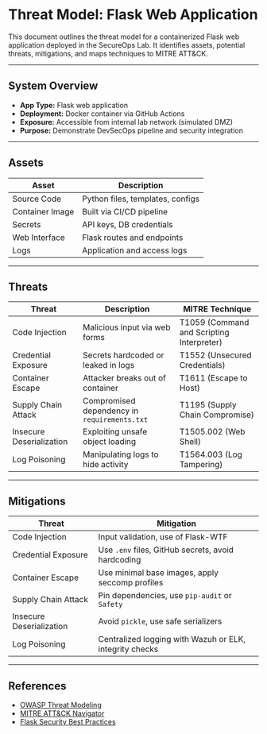 # Threat Model: Flask Web Application

This document outlines the threat model for a containerized Flask web application deployed in the SecureOps Lab. It identifies assets, potential threats, mitigations, and maps techniques to MITRE ATT&CK.

---

## System Overview

- **App Type:** Flask web application
- **Deployment:** Docker container via GitHub Actions
- **Exposure:** Accessible from internal lab network (simulated DMZ)
- **Purpose:** Demonstrate DevSecOps pipeline and security integration

---

## Assets

| Asset | Description |
|-------|-------------|
| Source Code | Python files, templates, configs |
| Container Image | Built via CI/CD pipeline |
| Secrets | API keys, DB credentials |
| Web Interface | Flask routes and endpoints |
| Logs | Application and access logs |

---

## Threats

| Threat | Description | MITRE Technique |
|--------|-------------|------------------|
| Code Injection | Malicious input via web forms | T1059 (Command and Scripting Interpreter) |
| Credential Exposure | Secrets hardcoded or leaked in logs | T1552 (Unsecured Credentials) |
| Container Escape | Attacker breaks out of container | T1611 (Escape to Host) |
| Supply Chain Attack | Compromised dependency in `requirements.txt` | T1195 (Supply Chain Compromise) |
| Insecure Deserialization | Exploiting unsafe object loading | T1505.002 (Web Shell) |
| Log Poisoning | Manipulating logs to hide activity | T1564.003 (Log Tampering) |

---

## Mitigations

| Threat | Mitigation |
|--------|------------|
| Code Injection | Input validation, use of Flask-WTF |
| Credential Exposure | Use `.env` files, GitHub secrets, avoid hardcoding |
| Container Escape | Use minimal base images, apply seccomp profiles |
| Supply Chain Attack | Pin dependencies, use `pip-audit` or `Safety` |
| Insecure Deserialization | Avoid `pickle`, use safe serializers |
| Log Poisoning | Centralized logging with Wazuh or ELK, integrity checks |

---

## References

- [OWASP Threat Modeling](https://owasp.org/www-community/Threat_Modeling)
- [MITRE ATT&CK Navigator](https://attack.mitre.org/)
- [Flask Security Best Practices](https://flask.palletsprojects.com/en/latest/security/)
